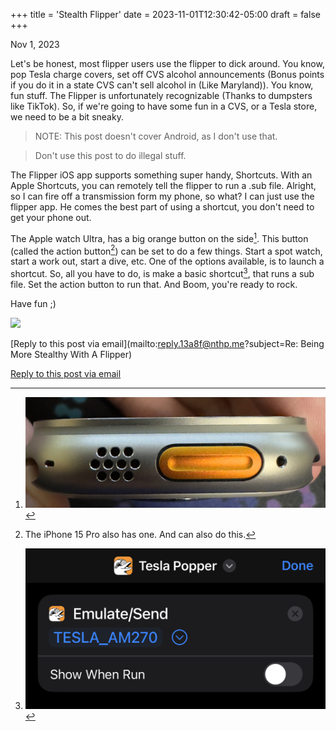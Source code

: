 +++
title = 'Stealth Flipper'
date = 2023-11-01T12:30:42-05:00
draft = false
+++

Nov 1, 2023

Let's be honest, most flipper users use the flipper to dick around. You know, pop Tesla charge covers, set off CVS alcohol announcements (Bonus points if you do it in a state CVS can't sell alcohol in (Like Maryland)). You know, fun stuff. The Flipper is unfortunately recognizable (Thanks to dumpsters like TikTok). So, if we're going to have some fun in a CVS, or a Tesla store, we need to be a bit sneaky.

> NOTE: This post doesn't cover Android, as I don't use that.

> Don't use this post to do illegal stuff.

The Flipper iOS app supports something super handy, Shortcuts. With an Apple Shortcuts, you can remotely tell the flipper to run a .sub file. Alright, so I can fire off a transmission form my phone, so what? I can just use the flipper app. He comes the best part of using a shortcut, you don't need to get your phone out.

The Apple watch Ultra, has a big orange button on the side[^1]. This button (called the action button[^2]) can be set to do a few things. Start a spot watch, start a work out, start a dive, etc. One of the options available, is to launch a shortcut. So, all you have to do, is make a basic shortcut[^3], that runs a sub file. Set the action button to run that. And Boom, you're ready to rock.

Have fun ;)

![](/stealth-flipper/gif1.gif)

[Reply to this post via email](mailto:reply.13a8f@nthp.me?subject=Re: Being More Stealthy With A Flipper)

<a href="mailto:reply.13a8f@nthp.me?subject=Re:_Being_More_Stealthy_With_A_Flipper">Reply to this post via email</a>

[^1]: ![](/stealth-flipper/fig1.jpg)
[^2]: The iPhone 15 Pro also has one. And can also do this.
[^3]: ![](/stealth-flipper/fig2.jpeg)

